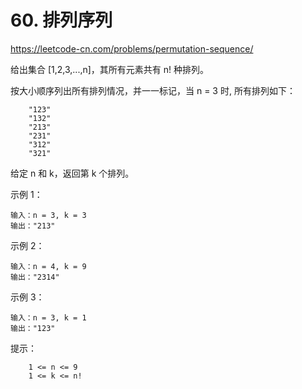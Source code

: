 # 60. 排列序列
https://leetcode-cn.com/problems/permutation-sequence/

给出集合 [1,2,3,...,n]，其所有元素共有 n! 种排列。

按大小顺序列出所有排列情况，并一一标记，当 n = 3 时, 所有排列如下：
```
    "123"
    "132"
    "213"
    "231"
    "312"
    "321"
```
给定 n 和 k，返回第 k 个排列。

 

示例 1：
```
输入：n = 3, k = 3
输出："213"
```

示例 2：
```
输入：n = 4, k = 9
输出："2314"
```

示例 3：
```
输入：n = 3, k = 1
输出："123"
```
 

提示：
```
    1 <= n <= 9
    1 <= k <= n!
```
